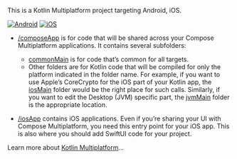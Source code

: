 This is a Kotlin Multiplatform project targeting Android, iOS.

[![Android](https://img.shields.io/github/actions/workflow/status/judahben149/Tala/build.yml?label=Android&branch=main&color=green)](https://github.com/judahben149/Tala/actions/workflows/build.yml)
[![iOS](https://img.shields.io/github/actions/workflow/status/judahben149/Tala/build.yml?label=iOS&branch=main&color=blue)](https://github.com/judahben149/Tala/actions/workflows/build.yml)


* [/composeApp](./composeApp/src) is for code that will be shared across your Compose Multiplatform applications.
  It contains several subfolders:
  - [commonMain](./composeApp/src/commonMain/kotlin) is for code that’s common for all targets.
  - Other folders are for Kotlin code that will be compiled for only the platform indicated in the folder name.
    For example, if you want to use Apple’s CoreCrypto for the iOS part of your Kotlin app,
    the [iosMain](./composeApp/src/iosMain/kotlin) folder would be the right place for such calls.
    Similarly, if you want to edit the Desktop (JVM) specific part, the [jvmMain](./composeApp/src/jvmMain/kotlin)
    folder is the appropriate location.

* [/iosApp](./iosApp/iosApp) contains iOS applications. Even if you’re sharing your UI with Compose Multiplatform,
  you need this entry point for your iOS app. This is also where you should add SwiftUI code for your project.


Learn more about [Kotlin Multiplatform](https://www.jetbrains.com/help/kotlin-multiplatform-dev/get-started.html)…